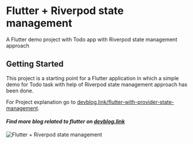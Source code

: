 # Flutter + Riverpod state management

A Flutter demo project with Todo app with Riverpod state management approach

## Getting Started

This project is a starting point for a Flutter application in which a simple demo for Todo task
with help of Riverpod state management approach has been done.


For Project explanation go to [devblog.link/flutter-with-provider-state-management](http://devblog.link/flutter-with-provider-state-management).

#### _Find more blog related to flutter on [devblog.link](http://devblog.link/)_

![Flutter + Riverpod state management](http://devblog.link/wp-content/uploads/2021/12/simulator_12_pro_max.gif)
